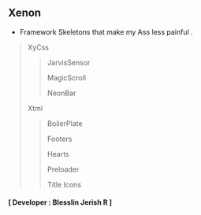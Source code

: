 ## Xenon
- Framework Skeletons that make my Ass less painful .

> XyCss
>>
>> JarvisSensor
>>
>> MagicScroll
>>
>> NeonBar
>
> Xtml
>>
>> BoilerPlate
>> 
>> Footers
>> 
>> Hearts
>> 
>> Preloader
>> 
>> Title Icons
>> 
#### **[ Developer : Blesslin Jerish R ]**
